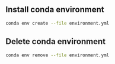 ## Install conda environment
```bash
conda env create --file environment.yml
```

## Delete conda environment
```bash
conda env remove --file environment.yml
```